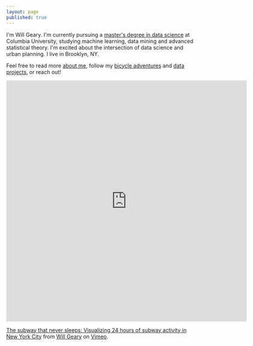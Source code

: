 ```yaml
---
layout: page
published: true
---
```


I'm Will Geary. I'm currently pursuing a [master's degree in data science](http://datascience.columbia.edu/master-of-science-in-data-science) at Columbia University, studying machine learning, data mining and advanced statistical theory. I'm excited about the intersection of data science and urban planning. I live in Brooklyn, NY.

Feel free to read more [about me](about), follow my [bicycle adventures](/bikes) and [data projects](data), or reach out!

<iframe src="https://player.vimeo.com/video/194378581" width="640" height="640" frameborder="0" webkitallowfullscreen mozallowfullscreen allowfullscreen></iframe>
<p><a href="https://vimeo.com/194378581">The subway that never sleeps: Visualizing 24 hours of subway activity in New York City</a> from <a href="https://vimeo.com/user16097886">Will Geary</a> on <a href="https://vimeo.com">Vimeo</a>.</p>

